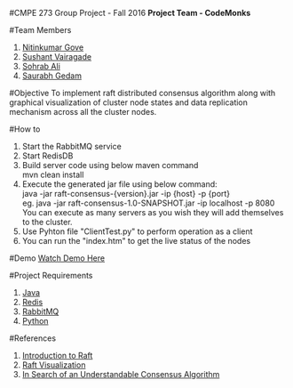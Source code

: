 
#CMPE 273 Group Project - Fall 2016
__Project Team - CodeMonks__

#Team Members
1. [Nitinkumar Gove](https://github.com/Nitinkumar-Gove)
2. [Sushant Vairagade](https://github.com/sjsu-sushant)
3. [Sohrab Ali](https://github.com/ali-sohrab)
4. [Saurabh Gedam](https://github.com/saurabhgedam)

#Objective
To implement raft distributed consensus algorithm along with graphical visualization of cluster node states and data replication mechanism across all the cluster nodes.

#How to
1. Start the RabbitMQ service
2. Start RedisDB
3. Build server code using below maven command<br />
   mvn clean install
4. Execute the generated jar file using below command:<br />
   java -jar raft-consensus-{version}.jar -ip {host} -p {port} <br />
   eg. java -jar raft-consensus-1.0-SNAPSHOT.jar -ip localhost -p 8080 <br />
   You can execute as many servers as you wish they will add themselves to the cluster.
5. Use Pyhton file "ClientTest.py" to perform operation as a client
6. You can run the "index.htm" to get the live status of the nodes


#Demo
[Watch Demo Here](https://www.youtube.com/watch?v=VgWI_JIyu80)

#Project Requirements
1. [Java](http://www.oracle.com/technetwork/java/javase/downloads/index-jsp-138363.html)
2. [Redis](https://redis.io/)
3. [RabbitMQ](https://www.rabbitmq.com/)
4. [Python](https://www.python.org/downloads/)

#References
1. [Introduction to Raft](https://raft.github.io/)
2. [Raft Visualization](http://thesecretlivesofdata.com/raft/)
3. [In Search of an Understandable Consensus Algorithm](https://raft.github.io/raft.pdf)
